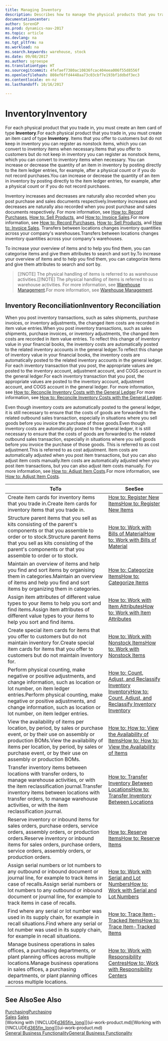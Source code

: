 ```yaml
---
title: Managing Inventory
description: Describes how to manage the physical products that you trade in, for example, handling the stock in your warehouse.
documentationcenter: 
author: SorenGP
ms.prod: dynamics-nav-2017
ms.topic: article
ms.devlang: na
ms.tgt_pltfrm: na
ms.workload: na
ms.search.keywords: warehouse, stock
ms.date: 09/08/2017
ms.author: sgroespe
ms.translationtype: HT
ms.sourcegitcommit: 4fefaef7380ac10836fcac404eea006f55d8556f
ms.openlocfilehash: 808ef6ffd4448aa73c03cbf7e193bf1ddbdf3ec3
ms.contentlocale: en-nz
ms.lasthandoff: 10/16/2017

---
```


# <a name="inventory"></a><span data-ttu-id="650a8-103">Inventory</span><span class="sxs-lookup"><span data-stu-id="650a8-103">Inventory</span></span>
<span data-ttu-id="650a8-104">For each physical product that you trade in, you must create an item card of type **Inventory**.</span><span class="sxs-lookup"><span data-stu-id="650a8-104">For each physical product that you trade in, you must create an item card of type **Inventory**.</span></span> <span data-ttu-id="650a8-105">Items that you offer to customers but do not keep in inventory you can register as nonstock items, which you can convert to inventory items when necessary.</span><span class="sxs-lookup"><span data-stu-id="650a8-105">Items that you offer to customers but do not keep in inventory you can register as nonstock items, which you can convert to inventory items when necessary.</span></span> <span data-ttu-id="650a8-106">You can increase or decrease the quantity of an item in inventory by posting directly to the item ledger entries, for example, after a physical count or if you do not record purchases.</span><span class="sxs-lookup"><span data-stu-id="650a8-106">You can increase or decrease the quantity of an item in inventory by posting directly to the item ledger entries, for example, after a physical count or if you do not record purchases.</span></span>

<span data-ttu-id="650a8-107">Inventory increases and decreases are naturally also recorded when you post purchase and sales documents respectively.</span><span class="sxs-lookup"><span data-stu-id="650a8-107">Inventory increases and decreases are naturally also recorded when you post purchase and sales documents respectively.</span></span> <span data-ttu-id="650a8-108">For more information, see [How to: Record Purchases](purchasing-how-record-purchases.md), [How to: Sell Products](sales-how-sell-products.md), and [How to: Invoice Sales](sales-how-invoice-sales.md).</span><span class="sxs-lookup"><span data-stu-id="650a8-108">For more information, see [How to: Record Purchases](purchasing-how-record-purchases.md), [How to: Sell Products](sales-how-sell-products.md), and [How to: Invoice Sales](sales-how-invoice-sales.md).</span></span> <span data-ttu-id="650a8-109">Transfers between locations changes inventory quantities across your company's warehouses.</span><span class="sxs-lookup"><span data-stu-id="650a8-109">Transfers between locations changes inventory quantities across your company's warehouses.</span></span>   

<span data-ttu-id="650a8-110">To increase your overview of items and to help you find them, you can categorise items and give them attributes to search and sort by.</span><span class="sxs-lookup"><span data-stu-id="650a8-110">To increase your overview of items and to help you find them, you can categorize items and give them attributes to search and sort by.</span></span>

> <span data-ttu-id="650a8-111">[]!NOTE] The physical handling of items is referred to as warehouse activities.</span><span class="sxs-lookup"><span data-stu-id="650a8-111">[]!NOTE] The physical handling of items is referred to as warehouse activities.</span></span> <span data-ttu-id="650a8-112">For more information, see [Warehouse Management](warehouse-manage-warehouse.md).</span><span class="sxs-lookup"><span data-stu-id="650a8-112">For more information, see [Warehouse Management](warehouse-manage-warehouse.md).</span></span>

## <a name="inventory-reconciliation"></a><span data-ttu-id="650a8-113">Inventory Reconciliation</span><span class="sxs-lookup"><span data-stu-id="650a8-113">Inventory Reconciliation</span></span>
<span data-ttu-id="650a8-114">When you post inventory transactions, such as sales shipments, purchase invoices, or inventory adjustments, the changed item costs are recorded in item value entries.</span><span class="sxs-lookup"><span data-stu-id="650a8-114">When you post inventory transactions, such as sales shipments, purchase invoices, or inventory adjustments, the changed item costs are recorded in item value entries.</span></span> <span data-ttu-id="650a8-115">To reflect this change of inventory value in your financial books, the inventory costs are automatically posted to the related inventory accounts in the general ledger.</span><span class="sxs-lookup"><span data-stu-id="650a8-115">To reflect this change of inventory value in your financial books, the inventory costs are automatically posted to the related inventory accounts in the general ledger.</span></span> <span data-ttu-id="650a8-116">For each inventory transaction that you post, the appropriate values are posted to the inventory account, adjustment account, and COGS account in the general ledger.</span><span class="sxs-lookup"><span data-stu-id="650a8-116">For each inventory transaction that you post, the appropriate values are posted to the inventory account, adjustment account, and COGS account in the general ledger.</span></span> <span data-ttu-id="650a8-117">For more information, see [How to: Reconcile Inventory Costs with the General Ledger](finance-how-to-post-inventory-costs-to-the-general-ledger.md).</span><span class="sxs-lookup"><span data-stu-id="650a8-117">For more information, see [How to: Reconcile Inventory Costs with the General Ledger](finance-how-to-post-inventory-costs-to-the-general-ledger.md).</span></span>

<span data-ttu-id="650a8-118">Even though inventory costs are automatically posted to the general ledger, it is still necessary to ensure that the costs of goods are forwarded to the related outbound sales transaction, especially in situations where you sell goods before you invoice the purchase of those goods.</span><span class="sxs-lookup"><span data-stu-id="650a8-118">Even though inventory costs are automatically posted to the general ledger, it is still necessary to ensure that the costs of goods are forwarded to the related outbound sales transaction, especially in situations where you sell goods before you invoice the purchase of those goods.</span></span> <span data-ttu-id="650a8-119">This is referred to as cost adjustment.</span><span class="sxs-lookup"><span data-stu-id="650a8-119">This is referred to as cost adjustment.</span></span> <span data-ttu-id="650a8-120">Item costs are automatically adjusted when you post item transactions, but you can also adjust item costs manually.</span><span class="sxs-lookup"><span data-stu-id="650a8-120">Item costs are automatically adjusted when you post item transactions, but you can also adjust item costs manually.</span></span> <span data-ttu-id="650a8-121">For more information, see [How to: Adjust Item Costs](inventory-how-adjust-item-costs.md).</span><span class="sxs-lookup"><span data-stu-id="650a8-121">For more information, see [How to: Adjust Item Costs](inventory-how-adjust-item-costs.md).</span></span>

|<span data-ttu-id="650a8-122">To</span><span class="sxs-lookup"><span data-stu-id="650a8-122">To</span></span> |<span data-ttu-id="650a8-123">See</span><span class="sxs-lookup"><span data-stu-id="650a8-123">See</span></span> |
|---|----|
|<span data-ttu-id="650a8-124">Create item cards for inventory items that you trade in.</span><span class="sxs-lookup"><span data-stu-id="650a8-124">Create item cards for inventory items that you trade in.</span></span>|[<span data-ttu-id="650a8-125">How to: Register New Items</span><span class="sxs-lookup"><span data-stu-id="650a8-125">How to: Register New Items</span></span>](inventory-how-register-new-items.md)|
|<span data-ttu-id="650a8-126">Structure parent items that you sell as kits consisting of the parent's components or that you assemble to order or to stock.</span><span class="sxs-lookup"><span data-stu-id="650a8-126">Structure parent items that you sell as kits consisting of the parent's components or that you assemble to order or to stock.</span></span>|[<span data-ttu-id="650a8-127">How to: Work with Bills of Material</span><span class="sxs-lookup"><span data-stu-id="650a8-127">How to: Work with Bills of Material</span></span>](inventory-how-work-BOMs.md)|
|<span data-ttu-id="650a8-128">Maintain an overview of items and help you find and sort items by organising them in categories.</span><span class="sxs-lookup"><span data-stu-id="650a8-128">Maintain an overview of items and help you find and sort items by organizing them in categories.</span></span>|[<span data-ttu-id="650a8-129">How to: Categorize Items</span><span class="sxs-lookup"><span data-stu-id="650a8-129">How to: Categorize Items</span></span>](inventory-how-categorize-items.md)|
|<span data-ttu-id="650a8-130">Assign item attributes of different value types to your items to help you sort and find items.</span><span class="sxs-lookup"><span data-stu-id="650a8-130">Assign item attributes of different value types to your items to help you sort and find items.</span></span>|[<span data-ttu-id="650a8-131">How to: Work with Item Attributes</span><span class="sxs-lookup"><span data-stu-id="650a8-131">How to: Work with Item Attributes</span></span>](inventory-how-work-item-attributes.md)|
|<span data-ttu-id="650a8-132">Create special item cards for items that you offer to customers but do not maintain inventory for.</span><span class="sxs-lookup"><span data-stu-id="650a8-132">Create special item cards for items that you offer to customers but do not maintain inventory for.</span></span>|[<span data-ttu-id="650a8-133">How to: Work with Nonstock Items</span><span class="sxs-lookup"><span data-stu-id="650a8-133">How to: Work with Nonstock Items</span></span>](inventory-how-work-nonstock-items.md)|
|<span data-ttu-id="650a8-134">Perform physical counting, make negative or positive adjustments, and change information, such as location or lot number, on item ledger entries.</span><span class="sxs-lookup"><span data-stu-id="650a8-134">Perform physical counting, make negative or positive adjustments, and change information, such as location or lot number, on item ledger entries.</span></span>|[<span data-ttu-id="650a8-135">How to: Count, Adjust, and Reclassify Inventory Inventory</span><span class="sxs-lookup"><span data-stu-id="650a8-135">How to: Count, Adjust, and Reclassify Inventory Inventory</span></span>](inventory-how-count-adjust-reclassify.md)|
|<span data-ttu-id="650a8-136">View the availability of items per location, by period, by sales or purchase event, or by their use on assembly or production BOMs.</span><span class="sxs-lookup"><span data-stu-id="650a8-136">View the availability of items per location, by period, by sales or purchase event, or by their use on assembly or production BOMs.</span></span>|[<span data-ttu-id="650a8-137">How to: How to: View the Availability of Items</span><span class="sxs-lookup"><span data-stu-id="650a8-137">How to: How to: View the Availability of Items</span></span>](inventory-how-availability-overview.md)|
|<span data-ttu-id="650a8-138">Transfer inventory items between locations with transfer orders, to manage warehouse activities, or with the item reclassification journal.</span><span class="sxs-lookup"><span data-stu-id="650a8-138">Transfer inventory items between locations with transfer orders, to manage warehouse activities, or with the item reclassification journal.</span></span>|[<span data-ttu-id="650a8-139">How to: Transfer Inventory Between Locations</span><span class="sxs-lookup"><span data-stu-id="650a8-139">How to: Transfer Inventory Between Locations</span></span>](inventory-how-transfer-between-locations.md)|
|<span data-ttu-id="650a8-140">Reserve inventory or inbound items for sales orders, purchase orders, service orders, assembly orders, or production orders.</span><span class="sxs-lookup"><span data-stu-id="650a8-140">Reserve inventory or inbound items for sales orders, purchase orders, service orders, assembly orders, or production orders.</span></span>|[<span data-ttu-id="650a8-141">How to: Reserve Items</span><span class="sxs-lookup"><span data-stu-id="650a8-141">How to: Reserve Items</span></span>](inventory-how-to-reserve-items.md)|
|<span data-ttu-id="650a8-142">Assign serial numbers or lot numbers to any outbound or inbound document or journal line, for example to track items in case of recalls.</span><span class="sxs-lookup"><span data-stu-id="650a8-142">Assign serial numbers or lot numbers to any outbound or inbound document or journal line, for example to track items in case of recalls.</span></span>|[<span data-ttu-id="650a8-143">How to: Work with Serial and Lot Numbers</span><span class="sxs-lookup"><span data-stu-id="650a8-143">How to: Work with Serial and Lot Numbers</span></span>](inventory-how-work-item-tracking.md)|
|<span data-ttu-id="650a8-144">Find where any serial or lot number was used in its supply chain, for example in recall situations.</span><span class="sxs-lookup"><span data-stu-id="650a8-144">Find where any serial or lot number was used in its supply chain, for example in recall situations.</span></span>|[<span data-ttu-id="650a8-145">How to: Trace Item-Tracked Items</span><span class="sxs-lookup"><span data-stu-id="650a8-145">How to: Trace Item-Tracked Items</span></span>](inventory-how-to-trace-item-tracked-items.md)|
|<span data-ttu-id="650a8-146">Manage business operations in sales offices, a purchasing departments, or plant planning offices across multiple locations.</span><span class="sxs-lookup"><span data-stu-id="650a8-146">Manage business operations in sales offices, a purchasing departments, or plant planning offices across multiple locations.</span></span>|[<span data-ttu-id="650a8-147">How to: Work with Responsibility Centres</span><span class="sxs-lookup"><span data-stu-id="650a8-147">How to: Work with Responsibility Centers</span></span>](inventory-responsibility-centers.md)|

## <a name="see-also"></a><span data-ttu-id="650a8-148">See Also</span><span class="sxs-lookup"><span data-stu-id="650a8-148">See Also</span></span>  
[<span data-ttu-id="650a8-149">Purchasing</span><span class="sxs-lookup"><span data-stu-id="650a8-149">Purchasing</span></span>](purchasing-manage-purchasing.md)  
<span data-ttu-id="650a8-150">[Sales](sales-manage-sales.md)  </span><span class="sxs-lookup"><span data-stu-id="650a8-150">[Sales](sales-manage-sales.md)  </span></span>  
<span data-ttu-id="650a8-151">[Working with [!INCLUDE[d365fin_long](includes/d365fin_long_md.md)]](ui-work-product.md)</span><span class="sxs-lookup"><span data-stu-id="650a8-151">[Working with [!INCLUDE[d365fin_long](includes/d365fin_long_md.md)]](ui-work-product.md)</span></span>  
[<span data-ttu-id="650a8-152">General Business Functionality</span><span class="sxs-lookup"><span data-stu-id="650a8-152">General Business Functionality</span></span>](ui-across-business-areas.md)

## 

